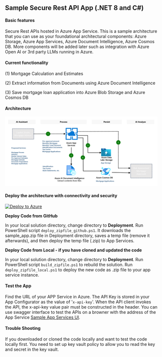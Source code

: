 

## Sample Secure Rest API App (.NET 8 and C#)

#### Basic features 

Secure Rest APIs hosted in Azure App Service. This is a sample architecture that you can use as your foundational architectural components: Azure Storage, Azure App Services, Azure Document Intelligence, Azure Cosmos DB. More components will be added later such as integration with Azure Open AI or 3rd party LLMs running in Azure. 

#### Current functionality 

(1) Mortgage Calculation and Estimates

(2) Extract information from Documents using Azure Document Intelligence 

(3) Save mortgage loan application into Azure Blob Storage and Azure Cosmos DB

#### Architecture 

![Architecture](./Deployment/images/secure-rest-api-app-arch.png)

#### Deploy the architecture with connectivity and security 

[![Deploy to Azure](https://aka.ms/deploytoazurebutton)](https://portal.azure.com/#create/Microsoft.Template/uri/https%3A%2F%2Fraw.githubusercontent.com%2Fgailzmicrosoft%2FSampleSecureApiApp%2Fmain%2FDeployment%2Fmain.json)

**Deploy Code from GitHub**

In your local solution directory, change directory to **Deployment**. Run PowerShell script `deploy_zipfile_github.ps1`. It downloads the sample_app.zip file in Deployment directory, saves a temp file (remove it afterwards), and then deploy the temp file (.zip) to App Services.  

**Deploy Code from Local - if you have cloned and updated the code**

In your local solution directory, change directory to **Deployment**. Run PowerShell script `build_zipfile.ps1` to rebuild the solution. Run `deploy_zipfile_local.ps1`  to deploy the new code as .zip file to your app service instance. 

#### **Test the App**

Find the URL of your APP Service in Azure. The API Key is stored in your App Configurator as the value of '`x-api-key`'. When the API client invokes the API, the x-api-key value pair must be constructed in the header. You can use swagger interface to test the APIs on a browner with the address of the App Service [Sample App Services UI](https://your-app-service-instance-name.azurewebsites.net/index.html).

#### **Trouble Shooting**

If you downloaded or cloned the code locally and want to test the code locally first. You need to set up key vault policy to allow you to read the key and secret in the key vault. 

